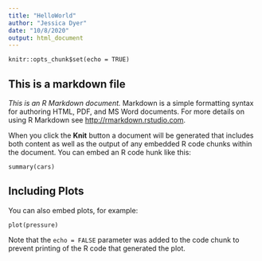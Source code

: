 ```yaml
---
title: "HelloWorld"
author: "Jessica Dyer"
date: "10/8/2020"
output: html_document
---
```


```{r setup, include=FALSE}
knitr::opts_chunk$set(echo = TRUE)
```

## This is a markdown file


*This is an R Markdown document.* Markdown is a simple formatting syntax for authoring HTML, PDF, and MS Word documents. For more details on using R Markdown see <http://rmarkdown.rstudio.com>.

When you click the **Knit** button a document will be generated that includes both content as well as the output of any embedded R code chunks within the document. You can embed an R code hunk like this:

```{r cars}
summary(cars)
```

## Including Plots

You can also embed plots, for example:

```{r pressure, echo=FALSE}
plot(pressure)
```

Note that the `echo = FALSE` parameter was added to the code chunk to prevent printing of the R code that generated the plot.

